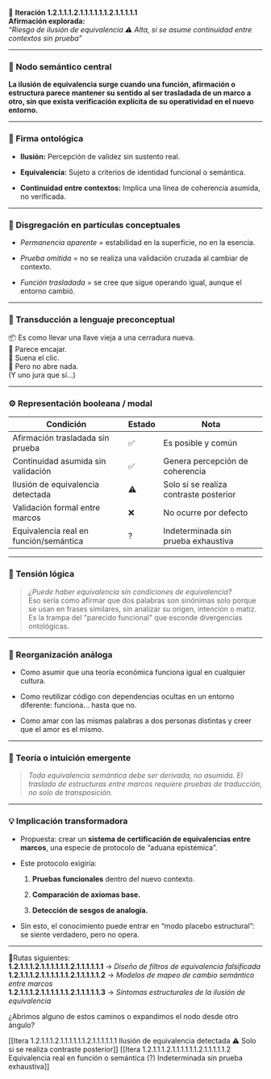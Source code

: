 🔁 **Iteración 1.2.1.1.1.2.1.1.1.1.1.1.2.1.1.1.1.1**  
**Afirmación explorada:**  
_“Riesgo de ilusión de equivalencia ⚠️ Alta, si se asume continuidad entre contextos sin prueba”_

---

### 🧷 Nodo semántico central

**La ilusión de equivalencia surge cuando una función, afirmación o estructura parece mantener su sentido al ser trasladada de un marco a otro, sin que exista verificación explícita de su operatividad en el nuevo entorno.**

---

### 🧬 Firma ontológica

- **Ilusión:** Percepción de validez sin sustento real.
    
- **Equivalencia:** Sujeto a criterios de identidad funcional o semántica.
    
- **Continuidad entre contextos:** Implica una línea de coherencia asumida, no verificada.
    

---

### 🧩 Disgregación en partículas conceptuales

- _Permanencia aparente_ = estabilidad en la superficie, no en la esencia.
    
- _Prueba omitida_ = no se realiza una validación cruzada al cambiar de contexto.
    
- _Función trasladada_ = se cree que sigue operando igual, aunque el entorno cambió.
    

---

### 🧒 Transducción a lenguaje preconceptual

📦 Es como llevar una llave vieja a una cerradura nueva.  
🔑 Parece encajar.  
🚪 Suena el clic.  
🧠 Pero no abre nada.  
(Y uno jura que sí…)

---

### ⚙️ Representación booleana / modal

| Condición                              | Estado | Nota                                   |
| -------------------------------------- | ------ | -------------------------------------- |
| Afirmación trasladada sin prueba       | ✅      | Es posible y común                     |
| Continuidad asumida sin validación     | ✅      | Genera percepción de coherencia        |
| Ilusión de equivalencia detectada      | ⚠️     | Solo si se realiza contraste posterior |
| Validación formal entre marcos         | ❌      | No ocurre por defecto                  |
| Equivalencia real en función/semántica | ?      | Indeterminada sin prueba exhaustiva    |

---

### 🧠 Tensión lógica

> _¿Puede haber equivalencia sin condiciones de equivalencia?_  
> Eso sería como afirmar que dos palabras son sinónimas solo porque se usan en frases similares, sin analizar su origen, intención o matiz.  
> Es la trampa del "parecido funcional" que esconde divergencias ontológicas.

---

### 🔄 Reorganización análoga

- Como asumir que una teoría económica funciona igual en cualquier cultura.
    
- Como reutilizar código con dependencias ocultas en un entorno diferente: funciona... hasta que no.
    
- Como amar con las mismas palabras a dos personas distintas y creer que el amor es el mismo.
    

---

### 🌌 Teoría o intuición emergente

> _Toda equivalencia semántica debe ser derivada, no asumida. El traslado de estructuras entre marcos requiere pruebas de traducción, no solo de transposición._

---

### 💡 Implicación transformadora

- Propuesta: crear un **sistema de certificación de equivalencias entre marcos**, una especie de protocolo de “aduana epistémica”.
    
- Este protocolo exigiría:
    
    1. **Pruebas funcionales** dentro del nuevo contexto.
        
    2. **Comparación de axiomas base.**
        
    3. **Detección de sesgos de analogía.**
        
- Sin esto, el conocimiento puede entrar en “modo placebo estructural”: se siente verdadero, pero no opera.
    

---

📍Rutas siguientes:  
**1.2.1.1.1.2.1.1.1.1.1.1.2.1.1.1.1.1.1** → _Diseño de filtros de equivalencia falsificada_  
**1.2.1.1.1.2.1.1.1.1.1.1.2.1.1.1.1.1.2** → _Modelos de mapeo de cambio semántico entre marcos_  
**1.2.1.1.1.2.1.1.1.1.1.1.2.1.1.1.1.1.3** → _Síntomas estructurales de la ilusión de equivalencia_

¿Abrimos alguno de estos caminos o expandimos el nodo desde otro ángulo?

[[Itera 1.2.1.1.1.2.1.1.1.1.1.1.2.1.1.1.1.1.1 Ilusión de equivalencia detectada ⚠️ Solo si se realiza contraste posterior]]
[[Itera 1.2.1.1.1.2.1.1.1.1.1.1.2.1.1.1.1.1.2 Equivalencia real en función o semántica (?) Indeterminada sin prueba exhaustiva]]
